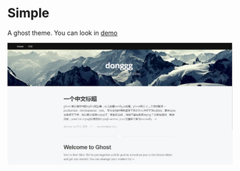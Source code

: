 # Simple

A ghost theme.
You can look in [demo](http://www.donggg.com)


![img](/assets/screenshot-desktop.jpg)





